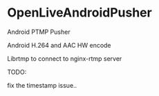 # OpenLiveAndroidPusher


Android PTMP Pusher 


Android H.264 and AAC HW encode 


Librtmp to connect to nginx-rtmp server 


TODO:


fix the timestamp issue.. 


